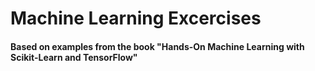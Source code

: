 # Machine Learning Excercises
#### Based on examples from the book "Hands-On Machine Learning with Scikit-Learn and TensorFlow"